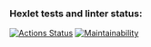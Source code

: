 ### Hexlet tests and linter status:
[![Actions Status](https://github.com/SpectrumH/frontend-project-44/workflows/hexlet-check/badge.svg)](https://github.com/SpectrumH/frontend-project-44/actions)
[![Maintainability](https://api.codeclimate.com/v1/badges/883a0caf8e21ec3b3553/maintainability)](https://codeclimate.com/github/SpectrumH/frontend-project-44/maintainability)

